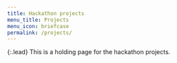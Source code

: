 ```yaml
---
title: Hackathon projects
menu_title: Projects
menu_icon: briefcase
permalink: /projects/
---
```


{:.lead}
This is a holding page for the hackathon projects.
